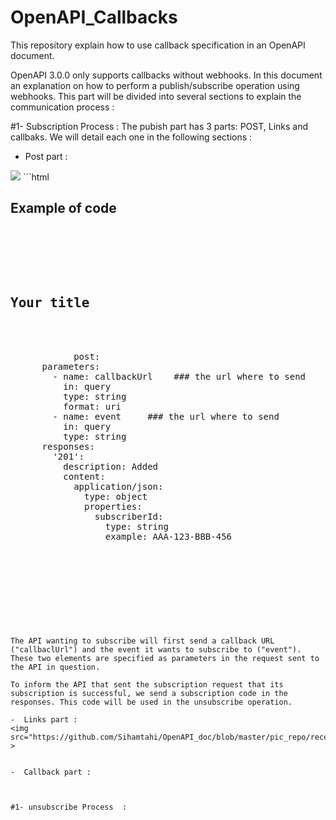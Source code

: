 # OpenAPI_Callbacks
This repository explain how to use callback specification in an OpenAPI document.

OpenAPI 3.0.0 only supports callbacks without webhooks. In this document an explanation on how to perform a publish/subscribe operation using webhooks. 
This part will be divided into several sections to explain the communication process : 


#1- Subscription Process  : 
The pubish part has 3 parts: POST, Links and callbaks. We will detail each one in the following sections : 
-  Post part :
<img src="https://github.com/Sihamtahi/OpenAPI_doc/blob/master/pic_repo/receiveOp.PNG"  >
```html
<h2>Example of code</h2>

<pre>
    <div class="container">
        <div class="block two first">
            <h2>Your title</h2>
            <div class="wrap">
            post:
      parameters:
        - name: callbackUrl    ### the url where to send 
          in: query
          type: string
          format: uri
        - name: event     ### the url where to send 
          in: query
          type: string
      responses:
        '201':
          description: Added
          content:
            application/json:
              type: object
              properties:
                subscriberId: 
                  type: string
                  example: AAA-123-BBB-456
            </div>
        </div>
    </div>
</pre>
```

                  
                  
The API wanting to subscribe will first send a callback URL ("callbaclUrl") and the event it wants to subscribe to ("event"). These two elements are specified as parameters in the request sent to the API in question.

To inform the API that sent the subscription request that its subscription is successful, we send a subscription code in the responses. This code will be used in the unsubscribe operation. 

-  Links part :
<img src="https://github.com/Sihamtahi/OpenAPI_doc/blob/master/pic_repo/receiveOp.PNG"  >


-  Callback part :



#1- unsubscribe Process  : 

